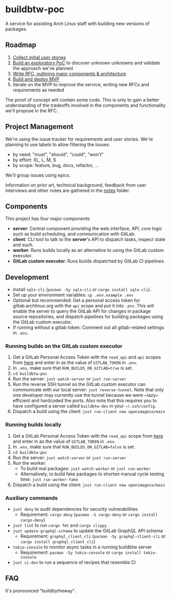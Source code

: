 # buildbtw-poc

A service for assisting Arch Linux staff with building new versions of packages.

## Roadmap

1. [Collect initial user stories](https://gitlab.archlinux.org/archlinux/buildbtw/-/issues/7)
1. [Build an exploratory PoC](https://gitlab.archlinux.org/archlinux/buildbtw/-/issues/3) to discover unknown unknowns and validate the approach we've planned
1. [Write RFC, outlining major components & architecture](https://gitlab.archlinux.org/archlinux/buildbtw/-/issues/4)
1. [Build and deploy MVP](https://gitlab.archlinux.org/archlinux/buildbtw/-/issues/5)
1. Iterate on the MVP to improve the service, writing new RFCs and requirements as needed

The proof of concept will contain some code. This is only to gain a better understanding of the tradeoffs involved in the components and functionality we'll propose in the RFC.

## Project Management

We're using the issue tracker for requirements and user stories. We're planning to use labels to allow filtering the issues:

- by need: "must", "should", "could", "won't"
- by effort: XL, L, M, S
- by scope: feature, bug, docs, refactor, ...

We'll group issues using epics.

Information on prior art, technical background, feedback from user interviews and other notes are gathered in the [notes](./notes) folder.

## Components

This project has four major components:

- **server**: Central component providing the web interface, API, core logic such as build scheduling, and communication with GitLab.
- **client**: CLI tool to talk to the **server**'s API to dispatch tasks, inspect state and such.
- **worker**: Runs builds locally as an alternative to using the GitLab custom executor.
- **GitLab custom executor**: Runs builds dispatched by GitLab CI pipelines.

## Development

- Install `sqlx-cli` (`pacman -Sy sqlx-cli` or `cargo install sqlx-cli`).
- Set up your environment variables: `cp .env.example .env`
- Optional but recommended: Get a personal access token for gitlab.archlinux.org with the `api` scope and put it into `.env`. This will enable the server to query the GitLab API for changes in package source repositories, and dispatch pipelines for building packages using the GitLab custom executor.
- If running without a gitlab token: Comment out all gitlab-related settings in `.env`.

### Running builds on the GitLab custom executor

1. Get a GitLab Personal Access Token with the `read_api` and `api` scopes from [here](https://gitlab.archlinux.org/-/user_settings/personal_access_tokens) and enter in as the value of `GITLAB_TOKEN` in `.env`.
1. In `.env`, make sure that `RUN_BUILDS_ON_GITLAB=true` is set.
1. `cd buildbtw-poc`
1. Run the server: `just watch-server` or `just run-server`
1. Run the reverse SSH tunnel so the GitLab custom executor can communicate with our local server: `just reverse-tunnel`.
   Note that only one developer may currently use the tunnel because we were ~lazy~ efficient and hardcoded the ports. Also note that this requires you to have configured a server called `buildbtw-dev` in your `~/.ssh/config`.
1. Dispatch a build using the client: `just run-client new openimageio/main`

### Running builds locally

1. Get a GitLab Personal Access Token with the `read_api` scope from [here](https://gitlab.archlinux.org/-/user_settings/personal_access_tokens) and enter in as the value of `GITLAB_TOKEN` in `.env`.
1. In `.env`, make sure that `RUN_BUILDS_ON_GITLAB=false` is set.
1. `cd buildbtw-poc`
1. Run the server: `just watch-server` or `just run-server`
1. Run the worker:
    - To build real packages: `just watch-worker` or `just run-worker`
    - Alternatively, to build fake packages to shorten manual cycle testing time: `just run-worker-fake`
1. Dispatch a build using the client: `just run-client new openimageio/main`

### Auxiliary commands

- `just deny` to audit dependencies for security vulnerabilities.
    - Requirement: `cargo-deny` (`pacman -S cargo-deny` or `cargo install cargo-deny`)
- `just lint` to run `cargo fmt` and `cargo clippy`
- `just update-graphql-schema` to update the GitLab GraphQL API schema
    - Requirement: `graphql_client_cli` (`pacman -Sy graphql-client-cli` or `cargo install graphql_client_cli`)
- `tokio-console` to monitor async tasks in a running buildbtw server
    - Requirement: `pacman -Sy tokio-console` or `cargo install tokio-console`
- `just ci-dev` to run a sequence of recipes that resemble CI

## FAQ

It's pronounced "buildbytheway".
